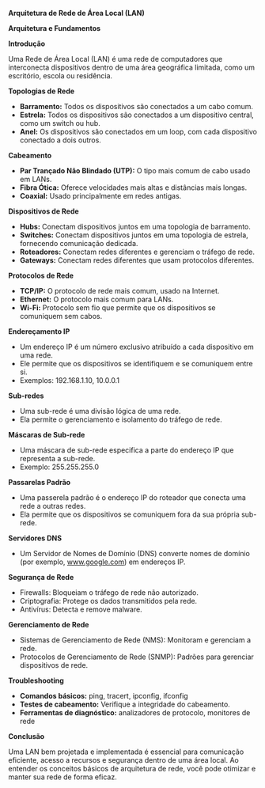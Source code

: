 **Arquitetura de Rede de Área Local (LAN)**

**Arquitetura e Fundamentos**

**Introdução**

Uma Rede de Área Local (LAN) é uma rede de computadores que interconecta dispositivos dentro de uma área geográfica limitada, como um escritório, escola ou residência.

**Topologias de Rede**

* **Barramento:** Todos os dispositivos são conectados a um cabo comum.
* **Estrela:** Todos os dispositivos são conectados a um dispositivo central, como um switch ou hub.
* **Anel:** Os dispositivos são conectados em um loop, com cada dispositivo conectado a dois outros.

**Cabeamento**

* **Par Trançado Não Blindado (UTP):** O tipo mais comum de cabo usado em LANs.
* **Fibra Ótica:** Oferece velocidades mais altas e distâncias mais longas.
* **Coaxial:** Usado principalmente em redes antigas.

**Dispositivos de Rede**

* **Hubs:** Conectam dispositivos juntos em uma topologia de barramento.
* **Switches:** Conectam dispositivos juntos em uma topologia de estrela, fornecendo comunicação dedicada.
* **Roteadores:** Conectam redes diferentes e gerenciam o tráfego de rede.
* **Gateways:** Conectam redes diferentes que usam protocolos diferentes.

**Protocolos de Rede**

* **TCP/IP:** O protocolo de rede mais comum, usado na Internet.
* **Ethernet:** O protocolo mais comum para LANs.
* **Wi-Fi:** Protocolo sem fio que permite que os dispositivos se comuniquem sem cabos.

**Endereçamento IP**

* Um endereço IP é um número exclusivo atribuído a cada dispositivo em uma rede.
* Ele permite que os dispositivos se identifiquem e se comuniquem entre si.
* Exemplos: 192.168.1.10, 10.0.0.1

**Sub-redes**

* Uma sub-rede é uma divisão lógica de uma rede.
* Ela permite o gerenciamento e isolamento do tráfego de rede.

**Máscaras de Sub-rede**

* Uma máscara de sub-rede especifica a parte do endereço IP que representa a sub-rede.
* Exemplo: 255.255.255.0

**Passarelas Padrão**

* Uma passerela padrão é o endereço IP do roteador que conecta uma rede a outras redes.
* Ela permite que os dispositivos se comuniquem fora da sua própria sub-rede.

**Servidores DNS**

* Um Servidor de Nomes de Domínio (DNS) converte nomes de domínio (por exemplo, www.google.com) em endereços IP.

**Segurança de Rede**

* Firewalls: Bloqueiam o tráfego de rede não autorizado.
* Criptografia: Protege os dados transmitidos pela rede.
* Antivírus: Detecta e remove malware.

**Gerenciamento de Rede**

* Sistemas de Gerenciamento de Rede (NMS): Monitoram e gerenciam a rede.
* Protocolos de Gerenciamento de Rede (SNMP): Padrões para gerenciar dispositivos de rede.

**Troubleshooting**

* **Comandos básicos:** ping, tracert, ipconfig, ifconfig
* **Testes de cabeamento:** Verifique a integridade do cabeamento.
* **Ferramentas de diagnóstico:** analizadores de protocolo, monitores de rede

**Conclusão**

Uma LAN bem projetada e implementada é essencial para comunicação eficiente, acesso a recursos e segurança dentro de uma área local. Ao entender os conceitos básicos de arquitetura de rede, você pode otimizar e manter sua rede de forma eficaz.